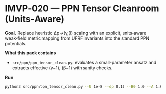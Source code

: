 
# IMVP‑020 — PPN Tensor Cleanroom (Units‑Aware)

**Goal.** Replace heuristic Δp→(γ,β) scaling with an explicit, units‑aware weak‑field metric mapping
from UFRF invariants into the standard PPN potentials.

**What this pack contains**
- `src/ppn/ppn_tensor_clean.py`: evaluates a small-parameter ansatz and extracts effective (γ−1), (β−1) with sanity checks.

**Run**
```bash
python3 src/ppn/ppn_tensor_clean.py --U 1e-8 --dp 0.10 --B0 1.0 --A 1.0 --B 1.0
```
